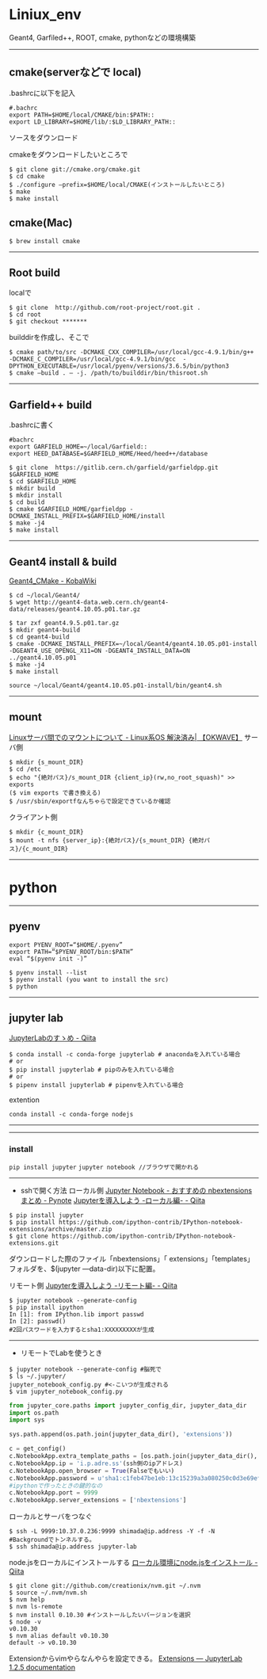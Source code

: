 # Liniux_env
Geant4, Garfiled++, ROOT, cmake, pythonなどの環境構築

---
## cmake(serverなどで local)

.bashrcに以下を記入

```
#.bachrc
export PATH=$HOME/local/CMAKE/bin:$PATH::
export LD_LIBRARY=$HOME/lib/:$LD_LIBRARY_PATH::
```

ソースをダウンロード

cmakeをダウンロードしたいところで

```
$ git clone git://cmake.org/cmake.git
$ cd cmake
$ ./configure —prefix=$HOME/local/CMAKE(インストールしたいところ)
$ make
$ make install
```

## cmake(Mac)

`$ brew install cmake`

---
## Root build

localで

```
$ git clone  http://github.com/root-project/root.git .
$ cd root
$ git checkout *******
```

builddirを作成し、そこで

```
$ cmake path/to/src -DCMAKE_CXX_COMPILER=/usr/local/gcc-4.9.1/bin/g++ -DCMAKE_C_COMPILER=/usr/local/gcc-4.9.1/bin/gcc  -DPYTHON_EXECUTABLE=/usr/local/pyenv/versions/3.6.5/bin/python3
$ cmake —build . — -j. /path/to/builddir/bin/thisroot.sh
```

---
## Garfield++ build

.bashrcに書く
```
#bachrc
export GARFIELD_HOME=~/local/Garfield::
export HEED_DATABASE=$GARFIELD_HOME/Heed/heed++/database
```

```
$ git clone  https://gitlib.cern.ch/garfield/garfieldpp.git $GARFIELD_HOME
$ cd $GARFIELD_HOME
$ mkdir build
$ mkdir install
$ cd build
$ cmake $GARFIELD_HOME/garfieldpp -DCMAKE_INSTALL_PREFIX=$GARFIELD_HOME/install
$ make -j4
$ make install
```



---
## Geant4 install & build

[Geant4_CMake - KobaWiki](http://be.nucl.ap.titech.ac.jp/~koba/cgi-bin/moin.cgi/Geant4_CMake)

```
$ cd ~/local/Geant4/
$ wget http://geant4-data.web.cern.ch/geant4-data/releases/geant4.10.05.p01.tar.gz

$ tar zxf geant4.9.5.p01.tar.gz
$ mkdir geant4-build
$ cd geant4-build
$ cmake -DCMAKE_INSTALL_PREFIX=~/local/Geant4/geant4.10.05.p01-install -DGEANT4_USE_OPENGL_X11=ON -DGEANT4_INSTALL_DATA=ON ../geant4.10.05.p01
$ make -j4
$ make install
```

```.bashrc
source ~/local/Geant4/geant4.10.05.p01-install/bin/geant4.sh
```
---
## mount

[Linuxサーバ間でのマウントについて - Linux系OS 解決済み| 【OKWAVE】](https://okwave.jp/qa/q7749733.html)
サーバ側
```
$ mkdir {s_mount_DIR}
$ cd /etc
$ echo "{絶対パス}/s_mount_DIR {client_ip}(rw,no_root_squash)" >> exports
($ vim exports で書き換える)
$ /usr/sbin/exportfなんちゃらで設定できているか確認
```
クライアント側
```
$ mkdir {c_mount_DIR}
$ mount -t nfs {server_ip}:{絶対パス}/{s_mount_DIR} {絶対パス}/{c_mount_DIR}
```
---
# python

---
## pyenv
```.bashrc
export PYENV_ROOT=“$HOME/.pyenv”
export PATH=“$PYENV_ROOT/bin:$PATH”
eval “$(pyenv init -)”
```
```
$ pyenv install --list
$ pyenv install (you want to install the src)
$ python
```
---
## jupyter lab

[JupyterLabのすゝめ - Qiita](https://qiita.com/kirikei/items/a1639954ce5ccaf7ac3c)
```
$ conda install -c conda-forge jupyterlab # anacondaを入れている場合
# or
$ pip install jupyterlab # pipのみを入れている場合
# or
$ pipenv install jupyterlab # pipenvを入れている場合
```
extention
```
conda install -c conda-forge nodejs
```
---
---
### install
`pip install jupyter`
`jupyter notebook //ブラウザで開かれる`

---
* sshで開く方法
ローカル側
[Jupyter Notebook - おすすめの nbextensions まとめ - Pynote](http://pynote.hatenablog.com/entry/jupyter-notebook-nbextensions)
[Jupyterを導入しよう -ローカル編- - Qiita](https://qiita.com/Miggy/items/8e4bb0fbfe32dd8c98d5)
```
$ pip install jupyter
$ pip install https://github.com/ipython-contrib/IPython-notebook-extensions/archive/master.zip
$ git clone https://github.com/ipython-contrib/IPython-notebook-extensions.git
```
ダウンロードした際のファイル「nbextensions」「 extensions」「templates」フォルダを、$(jupyter —data-dir)以下に配置。

リモート側
[Jupyterを導入しよう -リモート編- - Qiita](https://qiita.com/Miggy/items/5466a2c1e968602f3ebe)
```
$ jupyter notebook --generate-config
$ pip install ipython
In [1]: from IPython.lib import passwd
In [2]: passwd()
#2回パスワードを入力するとsha1:XXXXXXXXXが生成
```
---
* リモートでLabを使うとき
```
$ jupyter notebook --generate-config #脳死で
$ ls ~/.jupyter/
jupyter_notebook_config.py #<-こいつが生成される
$ vim jupyter_notebook_config.py
```
```#jupyter_notebook_config.py
from jupyter_core.paths import jupyter_config_dir, jupyter_data_dir
import os.path
import sys

sys.path.append(os.path.join(jupyter_data_dir(), 'extensions'))

c = get_config()
c.NotebookApp.extra_template_paths = [os.path.join(jupyter_data_dir(), 'templates')]
c.NotebookApp.ip = 'i.p.adre.ss'(ssh側のipアドレス)
c.NotebookApp.open_browser = True(Falseでもいい)
c.NotebookApp.password = u'sha1:c1feb47be1eb:13c15239a3a080250c0d3e69efb4f2ace6c0f3dc'
#ipythonで作ったときの鍵的なの
c.NotebookApp.port = 9999
c.NotebookApp.server_extensions = ['nbextensions']
```
ローカルとサーバをつなぐ
```
$ ssh -L 9999:10.37.0.236:9999 shimada@ip.address -Y -f -N
#Backgroundでトンネルする。
$ ssh shimada@ip.address jupyter-lab
```

node.jsをローカルにインストールする
[ローカル環境にnode.jsをインストール - Qiita](https://qiita.com/sims0728/items/0b7443f00959ad1dbea7)
```
$ git clone git://github.com/creationix/nvm.git ~/.nvm
$ source ~/.nvm/nvm.sh
$ nvm help
$ nvm ls-remote
$ nvm install 0.10.30 #インストールしたいバージョンを選択
$ node -v
v0.10.30
$ nvm alias default v0.10.30
default -> v0.10.30
```
Extensionからvimやらなんやらを設定できる。
[Extensions — JupyterLab 1.2.5 documentation](https://jupyterlab.readthedocs.io/en/stable/user/extensions.html)

